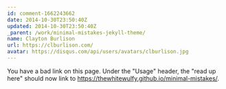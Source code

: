 ```yaml
---
id: comment-1662243662
date: 2014-10-30T23:50:40Z
updated: 2014-10-30T23:50:40Z
_parent: /work/minimal-mistakes-jekyll-theme/
name: Clayton Burlison
url: https://clburlison.com/
avatar: https://disqus.com/api/users/avatars/clburlison.jpg
---
```


You have a bad link on this page. Under the "Usage" header, the "read up here"
should now link to <https://thewhitewulfy.github.io/minimal-mistakes/>.

